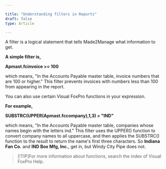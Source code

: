 ```yaml
---

title: "Understanding filters in Reports"
draft: false
type: Article

---
```


A filter is a logical statement that tells Made2Manage what information to get.

**A simple filter is,**

**Apmast.fcinvoice >= 100**

which means, "In the Accounts Payable master table, invoice numbers that are 100 or higher." This filter prevents invoices with numbers less than 100 from appearing in the report.

You can also use certain Visual FoxPro functions in your expression.

**For example,**

**SUBSTRC(UPPER(Apmast.fccompany),1,3) = "IND"**

which means, "In the Accounts Payable master table, companies whose names begin with the letters ind." This filter uses the UPPER() function to convert company names to all uppercase, and then applies the SUBSTRC() function to the result to return the name's first three characters. So **Indiana Fan Co.** and **IND Box Mfg, Inc.**, get in, but Windy City Pipe does not.

> [!TIP]For more information about functions, search the index of Visual FoxPro Help.

​